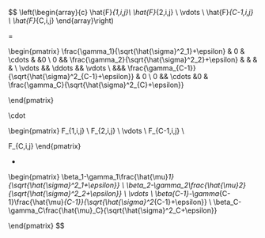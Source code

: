 $$
\left(\begin{array}{c}
\hat{F}_{1,i,j}\\ \hat{F}_{2,i,j} \\ \vdots \\ \hat{F}_{C-1,i,j} \\ \hat{F}_{C,i,j}
\end{array}\right)

=

\begin{pmatrix}
\frac{\gamma_1}{\sqrt{\hat{\sigma}^2_1}+\epsilon} & 0 & \cdots & &0
\\
0 && \frac{\gamma_2}{\sqrt{\hat{\sigma}^2_2}+\epsilon} & & & &
\\
\vdots && \ddots && \vdots
\\
&&& \frac{\gamma_{C-1}}{\sqrt{\hat{\sigma}^2_{C-1}+\epsilon}} & 0
\\
0 && \cdots &0 & \frac{\gamma_C}{\sqrt{\hat{\sigma}^2_{C}+\epsilon}}

\end{pmatrix}


\cdot

\begin{pmatrix}
F_{1,i,j}
\\
F_{2,i,j}
\\
\vdots
\\
F_{C-1,i,j}
\\

F_{C,i,j}
\end{pmatrix}

+

\begin{pmatrix}
\beta_1-\gamma_1\frac{\hat{\mu}_1}{\sqrt{\hat{\sigma}^2_1+\epsilon}}
\\
\beta_2-\gamma_2\frac{\hat{\mu}_2}{\sqrt{\hat{\sigma}^2_2+\epsilon}}
\\
\vdots
\\
\beta_{C-1}-\gamma_{C-1}\frac{\hat{\mu}_{C-1}}{\sqrt{\hat{\sigma}^2_{C-1}+\epsilon}}
\\
\beta_C-\gamma_C\frac{\hat{\mu}_C}{\sqrt{\hat{\sigma}^2_C+\epsilon}}

\end{pmatrix} 
$$
